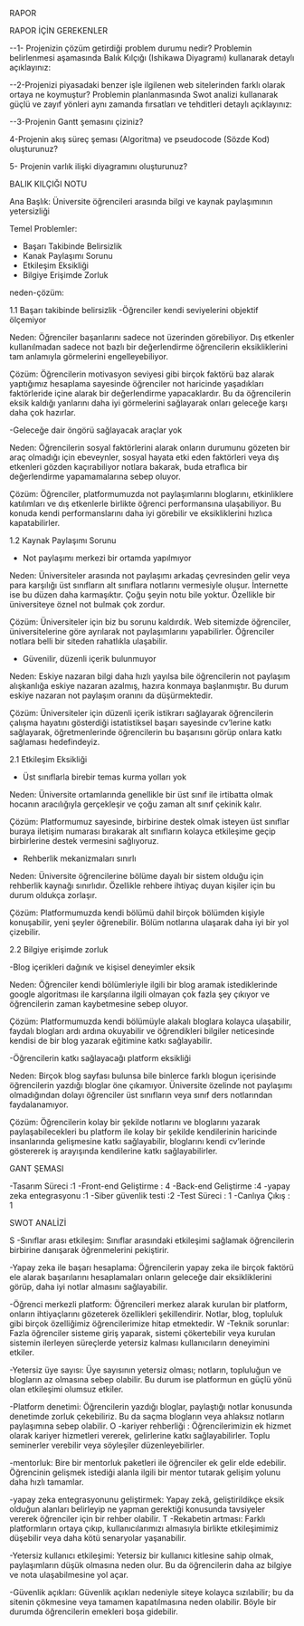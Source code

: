 RAPOR


RAPOR İÇİN GEREKENLER

--1- Projenizin çözüm getirdiği problem durumu nedir? Problemin belirlenmesi
aşamasında Balık Kılçığı (Ishikawa Diyagramı) kullanarak detaylı açıklayınız:

--2-Projenizi piyasadaki benzer işle ilgilenen web sitelerinden farklı olarak ortaya
ne koymuştur? Problemin planlanmasında Swot analizi kullanarak güçlü ve
zayıf yönleri aynı zamanda fırsatları ve tehditleri detaylı açıklayınız:

--3-Projenin Gantt şemasını çiziniz?

4-Projenin akış süreç şeması (Algoritma) ve pseudocode (Sözde Kod)
oluşturunuz?

5- Projenin varlık ilişki diyagramını oluşturunuz?



BALIK KILÇIĞI NOTU

Ana Başlık:
Üniversite öğrencileri arasında bilgi ve kaynak paylaşımının yetersizliği 

Temel Problemler:

- Başarı Takibinde Belirsizlik
- Kanak Paylaşımı Sorunu
- Etkileşim Eksikliği
- Bilgiye Erişimde Zorluk



neden-çözüm:

1.1 Başarı takibinde belirsizlik
-Öğrenciler kendi seviyelerini objektif ölçemiyor

Neden: Öğrenciler başarılarını sadece not üzerinden görebiliyor. Dış etkenler kullanılmadan sadece not bazlı bir değerlendirme öğrencilerin eksikliklerini tam anlamıyla görmelerini engelleyebiliyor. 

Çözüm: Öğrencilerin motivasyon seviyesi gibi birçok faktörü baz alarak yaptığımız hesaplama sayesinde öğrenciler not haricinde yaşadıkları faktörleride içine alarak bir değerlendirme yapacaklardır. Bu da öğrencilerin eksik kaldığı yanlarını daha iyi görmelerini sağlayarak onları geleceğe karşı daha çok hazırlar. 

-Geleceğe dair öngörü sağlayacak araçlar yok

Neden: Öğrencilerin sosyal faktörlerini alarak onların durumunu gözeten bir araç olmadığı için ebeveynler, sosyal hayata etki eden faktörleri veya dış etkenleri gözden kaçırabiliyor notlara bakarak, buda etraflıca bir değerlendirme yapamamalarına sebep oluyor. 

Çözüm: Öğrenciler, platformumuzda not paylaşımlarını bloglarını, etkinliklere katılımları ve dış etkenlerle birlikte öğrenci performansına ulaşabiliyor. Bu konuda kendi performanslarını daha iyi görebilir ve eksikliklerini hızlıca kapatabilirler.

1.2 Kaynak Paylaşımı Sorunu

- Not paylaşımı merkezi bir ortamda yapılmıyor

Neden: Üniversiteler arasında not paylaşımı arkadaş çevresinden gelir veya para karşılığı üst sınıfların alt sınıflara notlarını vermesiyle oluşur. İnternette ise bu düzen daha karmaşıktır. Çoğu şeyin notu bile yoktur. Özellikle bir üniversiteye öznel not bulmak çok zordur. 

Çözüm: Üniversiteler için biz bu sorunu kaldırdık. Web sitemizde öğrenciler, üniversitelerine göre ayrılarak not paylaşımlarını yapabilirler. Öğrenciler notlara belli bir siteden rahatlıkla ulaşabilir. 

- Güvenilir, düzenli içerik bulunmuyor 

Neden: Eskiye nazaran bilgi daha hızlı yayılsa bile öğrencilerin not paylaşım alışkanlığa eskiye nazaran azalmış, hazıra konmaya başlanmıştır. Bu durum eskiye nazaran not paylaşım oranını da düşürmektedir. 

Çözüm: Üniversiteler için düzenli içerik istikrarı sağlayarak öğrencilerin çalışma hayatını gösterdiği istatistiksel başarı sayesinde cv’lerine katkı sağlayarak, öğretmenlerinde öğrencilerin bu başarısını görüp onlara katkı sağlaması hedefindeyiz. 

2.1 Etkileşim Eksikliği 
- Üst sınıflarla birebir temas kurma yolları yok

Neden: Üniversite ortamlarında genellikle bir üst sınıf ile irtibatta olmak hocanın aracılığıyla gerçekleşir ve çoğu zaman alt sınıf çekinik kalır. 

Çözüm: Platformumuz sayesinde, birbirine destek olmak isteyen üst sınıflar buraya iletişim numarası bırakarak alt sınıfların kolayca etkileşime geçip birbirlerine destek vermesini sağlıyoruz.

- Rehberlik mekanizmaları sınırlı 

Neden: Üniversite öğrencilerine bölüme dayalı bir sistem olduğu için rehberlik kaynağı sınırlıdır. Özellikle rehbere ihtiyaç duyan kişiler için bu durum oldukça zorlaşır. 

Çözüm: Platformumuzda kendi bölümü dahil birçok bölümden kişiyle konuşabilir, yeni şeyler öğrenebilir. Bölüm notlarına ulaşarak daha iyi bir yol çizebilir. 

2.2 Bilgiye erişimde zorluk

-Blog içerikleri dağınık ve kişisel deneyimler eksik

Neden: Öğrenciler kendi bölümleriyle ilgili bir blog aramak istediklerinde google algoritması ile karşılarına ilgili olmayan çok fazla şey çıkıyor ve öğrencilerin zaman kaybetmesine sebep oluyor. 

Çözüm: Platformumuzda kendi bölümüyle alakalı bloglara kolayca ulaşabilir, faydalı blogları ardı ardına okuyabilir ve öğrendikleri bilgiler neticesinde kendisi de bir blog yazarak eğitimine katkı sağlayabilir. 

-Öğrencilerin katkı sağlayacağı platform eksikliği

Neden: Birçok blog sayfası bulunsa bile binlerce farklı blogun içerisinde öğrencilerin yazdığı bloglar öne çıkamıyor. Üniversite özelinde not paylaşımı olmadığından dolayı öğrenciler üst sınıfların veya sınıf ders notlarından faydalanamıyor. 

Çözüm: Öğrencilerin kolay bir şekilde notlarını ve bloglarını yazarak paylaşabilecekleri bu platform ile kolay bir şekilde kendilerinin haricinde insanlarında gelişmesine katkı sağlayabilir, bloglarını kendi cv’lerinde göstererek iş arayışında kendilerine katkı sağlayabilirler. 


GANT ŞEMASI

-Tasarım Süreci :1
-Front-end Geliştirme : 4
-Back-end Geliştirme :4
-yapay zeka entegrasyonu :1
-Siber güvenlik testi :2
-Test Süreci : 1
-Canlıya Çıkış : 1


SWOT ANALİZİ


S
-Sınıflar arası etkileşim: Sınıflar arasındaki etkileşimi sağlamak öğrencilerin birbirine danışarak öğrenmelerini pekiştirir. 

-Yapay zeka ile başarı hesaplama: Öğrencilerin yapay zeka ile birçok faktörü ele alarak başarılarını hesaplamaları onların geleceğe dair eksikliklerini görüp, daha iyi notlar almasını sağlayabilir. 

-Öğrenci merkezli platform: Öğrencileri merkez alarak kurulan bir platform, onların ihtiyaçlarını gözeterek özellikleri şekillendirir. Notlar, blog, topluluk gibi birçok özelliğimiz öğrencilerimize hitap etmektedir.
W
-Teknik sorunlar: Fazla öğrenciler sisteme giriş yaparak, sistemi çökertebilir veya kurulan sistemin ilerleyen süreçlerde yetersiz kalması kullanıcıların deneyimini etkiler. 

-Yetersiz üye sayısı: Üye sayısının yetersiz olması; notların, topluluğun ve blogların az olmasına sebep olabilir. Bu durum ise platformun en güçlü yönü olan etkileşimi olumsuz etkiler.

-Platform denetimi: Öğrencilerin yazdığı bloglar, paylaştığı notlar konusunda denetimde zorluk çekebiliriz. Bu da saçma blogların veya ahlaksız notların paylaşımına sebep olabilir.
O
-kariyer rehberliği : Öğrencilerimizin ek hizmet olarak kariyer hizmetleri vererek, gelirlerine katkı sağlayabilirler. Toplu seminerler verebilir veya söyleşiler düzenleyebilirler. 

-mentorluk: Bire bir mentorluk paketleri ile öğrenciler ek gelir elde edebilir. Öğrencinin gelişmek istediği alanla ilgili bir mentor tutarak gelişim yolunu daha hızlı tamamlar. 

-yapay zeka entegrasyonunu geliştirmek: Yapay zekâ, geliştirildikçe eksik olduğun alanları belirleyip ne yapman gerektiği konusunda tavsiyeler vererek öğrenciler için bir rehber olabilir.
T
-Rekabetin artması: Farklı platformların ortaya çıkıp, kullanıcılarımızı almasıyla birlikte etkileşimimiz düşebilir veya daha kötü senaryolar yaşanabilir. 

-Yetersiz kullanıcı etkileşimi: Yetersiz bir kullanıcı kitlesine sahip olmak, paylaşımların düşük olmasına neden olur. Bu da öğrencilerin daha az bilgiye ve nota ulaşabilmesine yol açar.

-Güvenlik açıkları: Güvenlik açıkları nedeniyle siteye kolayca sızılabilir; bu da sitenin çökmesine veya tamamen kapatılmasına neden olabilir. Böyle bir durumda öğrencilerin emekleri boşa gidebilir.